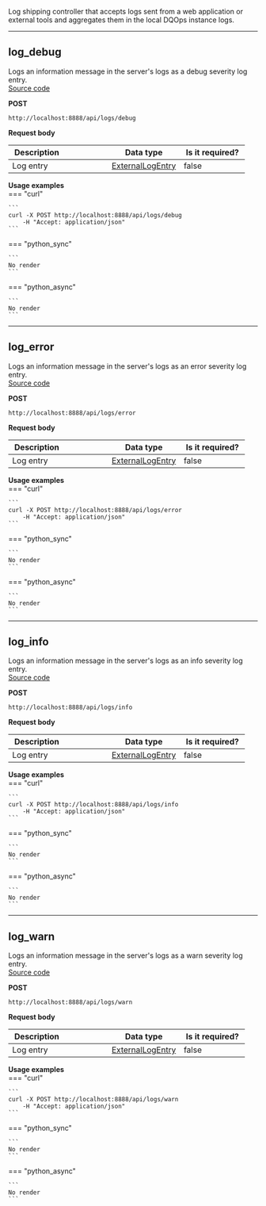 Log shipping controller that accepts logs sent from a web application or external tools and aggregates them in the local DQOps instance logs.  


___  
## log_debug  
Logs an information message in the server&#x27;s logs as a debug severity log entry.  
[Source code](https://github.com/dqops/dqo/blob/develop/distribution/python/dqops/client/api/log_shipping/log_debug.py)
  

**POST**
```
http://localhost:8888/api/logs/debug  
```





**Request body**  
  
|&nbsp;Description&nbsp;&nbsp;&nbsp;&nbsp;&nbsp;&nbsp;&nbsp;&nbsp;&nbsp;&nbsp;&nbsp;&nbsp;&nbsp;&nbsp;&nbsp;&nbsp;&nbsp;&nbsp;&nbsp;&nbsp;&nbsp;|&nbsp;Data&nbsp;type&nbsp;|&nbsp;Is&nbsp;it required?&nbsp;|
|---------------------------------|-----------|-----------------|
|Log entry|[ExternalLogEntry](\docs\client\models\log_shipping\#externallogentry)|false|




**Usage examples**  
=== "curl"
      
    ```
    curl -X POST http://localhost:8888/api/logs/debug
		-H "Accept: application/json"
    ```
=== "python_sync"
      
    ```
    No render
    ```
=== "python_async"
      
    ```
    No render
    ```


___  
## log_error  
Logs an information message in the server&#x27;s logs as an error severity log entry.  
[Source code](https://github.com/dqops/dqo/blob/develop/distribution/python/dqops/client/api/log_shipping/log_error.py)
  

**POST**
```
http://localhost:8888/api/logs/error  
```





**Request body**  
  
|&nbsp;Description&nbsp;&nbsp;&nbsp;&nbsp;&nbsp;&nbsp;&nbsp;&nbsp;&nbsp;&nbsp;&nbsp;&nbsp;&nbsp;&nbsp;&nbsp;&nbsp;&nbsp;&nbsp;&nbsp;&nbsp;&nbsp;|&nbsp;Data&nbsp;type&nbsp;|&nbsp;Is&nbsp;it required?&nbsp;|
|---------------------------------|-----------|-----------------|
|Log entry|[ExternalLogEntry](\docs\client\models\log_shipping\#externallogentry)|false|




**Usage examples**  
=== "curl"
      
    ```
    curl -X POST http://localhost:8888/api/logs/error
		-H "Accept: application/json"
    ```
=== "python_sync"
      
    ```
    No render
    ```
=== "python_async"
      
    ```
    No render
    ```


___  
## log_info  
Logs an information message in the server&#x27;s logs as an info severity log entry.  
[Source code](https://github.com/dqops/dqo/blob/develop/distribution/python/dqops/client/api/log_shipping/log_info.py)
  

**POST**
```
http://localhost:8888/api/logs/info  
```





**Request body**  
  
|&nbsp;Description&nbsp;&nbsp;&nbsp;&nbsp;&nbsp;&nbsp;&nbsp;&nbsp;&nbsp;&nbsp;&nbsp;&nbsp;&nbsp;&nbsp;&nbsp;&nbsp;&nbsp;&nbsp;&nbsp;&nbsp;&nbsp;|&nbsp;Data&nbsp;type&nbsp;|&nbsp;Is&nbsp;it required?&nbsp;|
|---------------------------------|-----------|-----------------|
|Log entry|[ExternalLogEntry](\docs\client\models\log_shipping\#externallogentry)|false|




**Usage examples**  
=== "curl"
      
    ```
    curl -X POST http://localhost:8888/api/logs/info
		-H "Accept: application/json"
    ```
=== "python_sync"
      
    ```
    No render
    ```
=== "python_async"
      
    ```
    No render
    ```


___  
## log_warn  
Logs an information message in the server&#x27;s logs as a warn severity log entry.  
[Source code](https://github.com/dqops/dqo/blob/develop/distribution/python/dqops/client/api/log_shipping/log_warn.py)
  

**POST**
```
http://localhost:8888/api/logs/warn  
```





**Request body**  
  
|&nbsp;Description&nbsp;&nbsp;&nbsp;&nbsp;&nbsp;&nbsp;&nbsp;&nbsp;&nbsp;&nbsp;&nbsp;&nbsp;&nbsp;&nbsp;&nbsp;&nbsp;&nbsp;&nbsp;&nbsp;&nbsp;&nbsp;|&nbsp;Data&nbsp;type&nbsp;|&nbsp;Is&nbsp;it required?&nbsp;|
|---------------------------------|-----------|-----------------|
|Log entry|[ExternalLogEntry](\docs\client\models\log_shipping\#externallogentry)|false|




**Usage examples**  
=== "curl"
      
    ```
    curl -X POST http://localhost:8888/api/logs/warn
		-H "Accept: application/json"
    ```
=== "python_sync"
      
    ```
    No render
    ```
=== "python_async"
      
    ```
    No render
    ```


